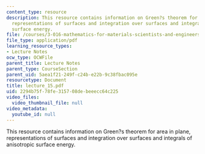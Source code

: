 ```yaml
---
content_type: resource
description: This resource contains information on Green?s theorem for area in plane,
  representations of surfaces and integration over surfaces and integrals of anisotropic
  surface energy.
file: /courses/3-016-mathematics-for-materials-scientists-and-engineers-fall-2005/2294b75f78fe315708debeeecc64c225_lecture_15.pdf
file_type: application/pdf
learning_resource_types:
- Lecture Notes
ocw_type: OCWFile
parent_title: Lecture Notes
parent_type: CourseSection
parent_uid: 5aea1f21-249f-c24b-e22b-9c38fbac095e
resourcetype: Document
title: lecture_15.pdf
uid: 2294b75f-78fe-3157-08de-beeecc64c225
video_files:
  video_thumbnail_file: null
video_metadata:
  youtube_id: null
---
```

This resource contains information on Green?s theorem for area in plane, representations of surfaces and integration over surfaces and integrals of anisotropic surface energy.